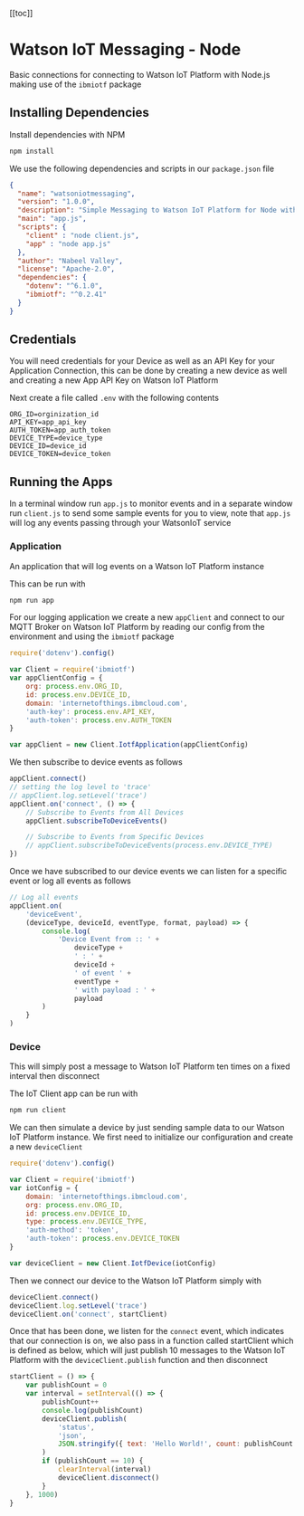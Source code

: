 [[toc]]

# Watson IoT Messaging - Node

Basic connections for connecting to Watson IoT Platform with Node.js making use of the `ibmiotf` package

## Installing Dependencies

Install dependencies with NPM

```bash
npm install
```

We use the following dependencies and scripts in our `package.json` file

```json 
{
  "name": "watsoniotmessaging",
  "version": "1.0.0",
  "description": "Simple Messaging to Watson IoT Platform for Node with MQTT",
  "main": "app.js",
  "scripts": {
    "client" : "node client.js",
    "app" : "node app.js"
  },
  "author": "Nabeel Valley",
  "license": "Apache-2.0",
  "dependencies": {
    "dotenv": "^6.1.0",
    "ibmiotf": "^0.2.41"
  }
}
```

## Credentials

You will need credentials for your Device as well as an API Key for your Application Connection, this can be done by creating a new device as well and creating a new App API Key on Watson IoT Platform 

Next create a file called `.env` with the following contents

```env
ORG_ID=orginization_id
API_KEY=app_api_key
AUTH_TOKEN=app_auth_token
DEVICE_TYPE=device_type
DEVICE_ID=device_id
DEVICE_TOKEN=device_token
```

## Running the Apps

In a terminal window run `app.js` to monitor events and in a separate window run `client.js` to send some sample events for you to view, note that `app.js` will log any events passing through your WatsonIoT service

### Application 

An application that will log events on a Watson IoT Platform instance

This can be run with 

```bash
npm run app
```

For our logging application we create a new `appClient` and connect to our MQTT Broker on Watson IoT Platform by reading our config from the environment and using the `ibmiotf` package 

```javascript
require('dotenv').config()

var Client = require('ibmiotf')
var appClientConfig = {
    org: process.env.ORG_ID,
    id: process.env.DEVICE_ID,
    domain: 'internetofthings.ibmcloud.com',
    'auth-key': process.env.API_KEY,
    'auth-token': process.env.AUTH_TOKEN
}

var appClient = new Client.IotfApplication(appClientConfig)
```

We then subscribe to device events as follows

```javascript 
appClient.connect()
// setting the log level to 'trace'
// appClient.log.setLevel('trace')
appClient.on('connect', () => {
    // Subscribe to Events from All Devices
    appClient.subscribeToDeviceEvents()

    // Subscribe to Events from Specific Devices
    // appClient.subscribeToDeviceEvents(process.env.DEVICE_TYPE)
})

```

Once we have subscribed to our device events we can listen for a specific event or log all events as follows

```javascript 
// Log all events
appClient.on(
    'deviceEvent',
    (deviceType, deviceId, eventType, format, payload) => {
        console.log(
            'Device Event from :: ' +
                deviceType +
                ' : ' +
                deviceId +
                ' of event ' +
                eventType +
                ' with payload : ' +
                payload
        )
    }
)

```

### Device

This will simply post a message to Watson IoT Platform ten times on a fixed interval then disconnect

The IoT Client app can be run with 

```bash
npm run client
```

We can then simulate a device by just sending sample data to our Watson IoT Platform instance. We first need to initialize our configuration and create a new `deviceClient`

```javascript 
require('dotenv').config()

var Client = require('ibmiotf')
var iotConfig = {
    domain: 'internetofthings.ibmcloud.com',
    org: process.env.ORG_ID,
    id: process.env.DEVICE_ID,
    type: process.env.DEVICE_TYPE,
    'auth-method': 'token',
    'auth-token': process.env.DEVICE_TOKEN
}

var deviceClient = new Client.IotfDevice(iotConfig)
```

Then we connect our device to the Watson IoT Platform simply with

```javascript
deviceClient.connect()
deviceClient.log.setLevel('trace')
deviceClient.on('connect', startClient)
``` 

Once that has been done, we listen for the `connect` event, which indicates that our connection is on, we also pass in a function called startClient which is defined as below, which will just publish 10 messages to the Watson IoT Platform with the `deviceClient.publish` function and then disconnect

```javascript 
startClient = () => {
    var publishCount = 0
    var interval = setInterval(() => {
        publishCount++
        console.log(publishCount)
        deviceClient.publish(
            'status',
            'json',
            JSON.stringify({ text: 'Hello World!', count: publishCount })
        )
        if (publishCount == 10) {
            clearInterval(interval)
            deviceClient.disconnect()
        }
    }, 1000)
}
```